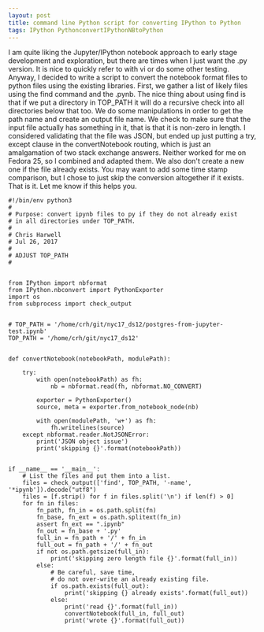 ```yaml
---
layout: post
title: command line Python script for converting IPython to Python
tags: IPython PythonconvertIPythonNBtoPython
---
```


I am quite liking the Jupyter/IPython notebook approach to early stage development and exploration, but there are times when I just want the .py version.  It is nice to quickly refer to with vi or do some other testing.  Anyway, I decided to write a script to convert the notebook format files to python files using the existing libraries.  First, we gather a list of likely files using the find command and the .pynb.  The nice thing about using find is that if we put a directory in TOP_PATH it will do a recursive check into all directories below that too.  We do some manipulations in order to get the path name and create an output file name.  We check to make sure that the input file actually has something in it, that is that it is non-zero in length.  I considered validating that the file was JSON, but ended up just putting a try, except clause in the convertNotebook routing, which is just an amalgamation of two stack exchange answers.  Neither worked for me on Fedora 25, so I combined and adapted them. We also don't create a new one if the file already exists.  You may want to add some time stamp comparison, but I chose to just skip the conversion altogether if it exists. That is it. Let me know if this helps you.

```
#!/bin/env python3
#
# Purpose: convert ipynb files to py if they do not already exist
# in all directories under TOP_PATH.
#
# Chris Harwell
# Jul 26, 2017
#
# ADJUST TOP_PATH
#


from IPython import nbformat
from IPython.nbconvert import PythonExporter
import os
from subprocess import check_output


# TOP_PATH = '/home/crh/git/nyc17_ds12/postgres-from-jupyter-test.ipynb'
TOP_PATH = '/home/crh/git/nyc17_ds12'


def convertNotebook(notebookPath, modulePath):

    try:
        with open(notebookPath) as fh:
            nb = nbformat.read(fh, nbformat.NO_CONVERT)

        exporter = PythonExporter()
        source, meta = exporter.from_notebook_node(nb)

        with open(modulePath, 'w+') as fh:
            fh.writelines(source)
    except nbformat.reader.NotJSONError:
        print('JSON object issue')
        print('skipping {}'.format(notebookPath))


if __name__ == '__main__':
    # List the files and put them into a list.
    files = check_output(['find', TOP_PATH, '-name', '*ipynb']).decode("utf8")
    files = [f.strip() for f in files.split('\n') if len(f) > 0]
    for fn in files:
        fn_path, fn_in = os.path.split(fn)
        fn_base, fn_ext = os.path.splitext(fn_in)
        assert fn_ext == ".ipynb"
        fn_out = fn_base + '.py'
        full_in = fn_path + '/' + fn_in
        full_out = fn_path + '/' + fn_out
        if not os.path.getsize(full_in):
            print('skipping zero length file {}'.format(full_in))
        else:
            # Be careful, save time,
            # do not over-write an already existing file.
            if os.path.exists(full_out):
                print('skipping {} already exists'.format(full_out))
            else:
                print('read {}'.format(full_in))
                convertNotebook(full_in, full_out)
                print('wrote {}'.format(full_out))

```
